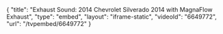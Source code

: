{
    "title": "Exhaust Sound: 2014 Chevrolet Silverado 2014 with MagnaFlow Exhaust",
    "type": "embed",
    "layout": "iframe-static",
    "videoId": "6649772",
    "url": "\/tvpembed\/6649772"
}